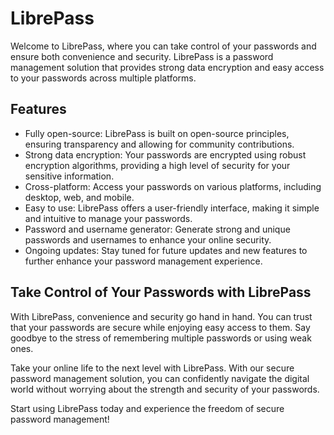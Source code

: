 # LibrePass

Welcome to LibrePass, where you can take control of your passwords and ensure both convenience and security. LibrePass is a password management solution that provides strong data encryption and easy access to your passwords across multiple platforms.

## Features

- Fully open-source: LibrePass is built on open-source principles, ensuring transparency and allowing for community contributions.
- Strong data encryption: Your passwords are encrypted using robust encryption algorithms, providing a high level of security for your sensitive information.
- Cross-platform: Access your passwords on various platforms, including desktop, web, and mobile.
- Easy to use: LibrePass offers a user-friendly interface, making it simple and intuitive to manage your passwords.
- Password and username generator: Generate strong and unique passwords and usernames to enhance your online security.
- Ongoing updates: Stay tuned for future updates and new features to further enhance your password management experience.

## Take Control of Your Passwords with LibrePass

With LibrePass, convenience and security go hand in hand. You can trust that your passwords are secure while enjoying easy access to them. Say goodbye to the stress of remembering multiple passwords or using weak ones.

Take your online life to the next level with LibrePass. With our secure password management solution, you can confidently navigate the digital world without worrying about the strength and security of your passwords.

Start using LibrePass today and experience the freedom of secure password management!
